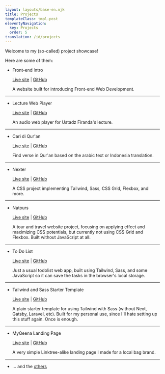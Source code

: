 ```yaml
---
layout: layouts/base-en.njk
title: Projects
templateClass: tmpl-post
eleventyNavigation:
  key: Projects
  order: 5
translation: /id/projects
---
```


Welcome to my (so-called) project showcase!

Here are some of them:

- Front-end Intro

  [Live site](https://mufidu.github.io/frontend-intro) | [GitHub](https://github.com/mufidu/frontend-intro)

  A website built for introducing Front-end Web Development.

---

- Lecture Web Player

  [Live site](https://mufidu.github.io/kajian-ufa) | [GitHub](https://github.com/mufidu/kajian-ufa)

  An audio web player for Ustadz Firanda's lecture.

---

- Cari di Qur'an

  [Live site](https://mufidu.github.io/caridiquran) | [GitHub](https://github.com/mufidu/caridiquran)

  Find verse in Qur'an based on the arabic text or Indonesia translation.

---

- Nexter

  [Live site](https://mufidu.github.io/nexter) | [GitHub](https://github.com/mufidu/nexter)

  A CSS project implementing Tailwind, Sass, CSS Grid, Flexbox, and more.

---

- Natours

  [Live site](https://mufidu.github.io/natours) | [GitHub](https://github.com/mufidu/natours)

  A tour and travel website project, focusing on applying effect and maximizing CSS potentials, but currently not using CSS Grid and Flexbox.
  Built without JavaScript at all.

---

- To Do List

  [Live site](https://mufidu.github.io/todolist/) | [GitHub](https://github.com/mufidu/todolist/)

  Just a usual todolist web app, built using Tailwind, Sass, and some JavaScript so it can save the tasks in the browser's local storage.

---

- Tailwind and Sass Starter Template

  [Live site](https://mufidu.github.io/tailwind-sass-starter/) | [GitHub](https://github.com/mufidu/tailwind-sass-starter)

  A plain starter template for using Tailwind with Sass (without Next, Gatsby, Laravel, etc). Built for my personal use, since I'll hate setting up this stuff again. Once is enough.

---

- MyQeena Landing Page

  [Live site](https://myqeena.my.id) | [GitHub](https://github.com/mufidu/myqeena.my.id)

  A very simple Linktree-alike landing page I made for a local bag brand.

---

- ... and the [others](https://mufidu.github.io/others)
